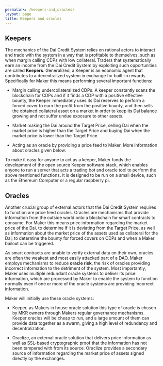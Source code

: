 ```yaml
---
permalink: /keepers-and_oracles/
layout: page
title: Keepers and oracles
---
```


## Keepers

The mechanics of the Dai Credit System relies on rational actors to interact and trade with the system in a way that is profitable to themselves, such as when margin calling CDPs with low collateral. Traders that systematically earn an income from the Dai Credit System by exploiting such opportunities are called **Keepers**. Generalized, a Keeper is an economic agent that contributes to a decentralized system in exchange for built-in rewards. Specifically for Maker this means performing several important functions:

* Margin calling undercollateralized CDPs. A keeper constantly scans the blockchain for CDPs and if it finds a CDP with a positive effective bounty, the Keeper immediately uses its Dai reserves to perform a forced cover to earn the profit from the positive bounty, and then sells the obtained collateral asset on a market in order to keep its Dai balance growing and not suffer undue exposure to other assets.

* Market making the Dai around the Target Price, selling Dai when the market price is higher than the Target Price and buying Dai when the market price is lower than the Target Price.

* Acting as an oracle by providing a price feed to Maker. More information about oracles given below.

To make it easy for anyone to act as a keeper, Maker funds the development of the open source Keeper software stack, which enables anyone to run a server that acts a trading bot and oracle tool to perform the above mentioned functions. It is designed to be run on a small device, such as the Ethereum Computer or a regular raspberry pi.

## Oracles

Another crucial group of external actors that the Dai Credit System requires to function are price feed oracles. Oracles are mechanisms that provide information from the outside world onto a blockchain for smart contracts to consume. For Maker this means price information regarding the market price of the Dai, to determine if it is deviating from the Target Price, as well as information about the market price of the assets used as collateral for the Dai, to determine the bounty for forced covers on CDPs and when a Maker bailout can be triggered.

As smart contracts are unable to verify external data on their own, oracles are often the weakest and most easily attacked part of a DAO. Maker employs mechanisms to reduce **oracle risk**, the risk of oracles providing incorrect information to the detriment of the system. Most importantly, Maker uses multiple redundant oracle systems to deliver its price information, which are processed by Maker to enable the system to function normally even if one or more of the oracle systems are providing incorrect information.

Maker will initially use these oracle systems:

* Keeper, as Makers in house oracle solution this type of oracle is chosen by MKR owners through Makers regular governance mechanisms. Keeper oracles will be cheap to run, and a large amount of them can provide data together as a swarm, giving a high level of redundancy and decentralization.

* Oraclize, an external oracle solution that delivers price information as well as SSL-based cryptographic proof that the information has not been tampered with from its source. Oraclize provides a secondary source of information regarding the market price of assets signed directly by the exchanges.
